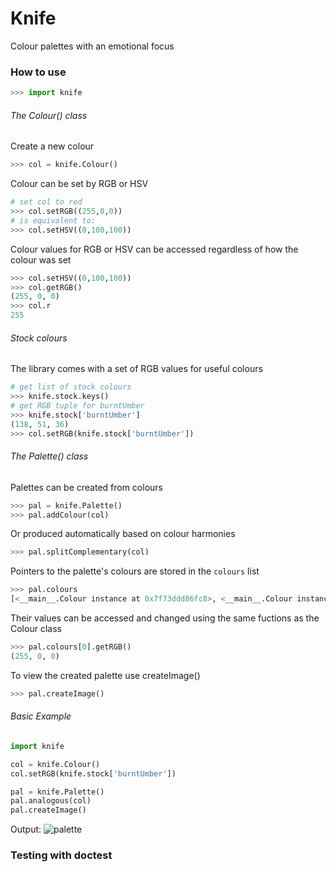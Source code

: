 # Knife
Colour palettes with an emotional focus

### How to use
```python
>>> import knife
```
###### The Colour() class
Create a new colour
```python
>>> col = knife.Colour()
```

Colour can be set by RGB or HSV
```python
# set col to red 
>>> col.setRGB((255,0,0))
# is equivalent to:
>>> col.setHSV((0,100,100))
```

Colour values for RGB or HSV can be accessed regardless of how the colour was set
```python
>>> col.setHSV((0,100,100))
>>> col.getRGB()
(255, 0, 0)
>>> col.r
255
```

###### Stock colours
The library comes with a set of RGB values for useful colours
```python
# get list of stock colours
>>> knife.stock.keys()
# get RGB tuple for burntUmber
>>> knife.stock['burntUmber']
(138, 51, 36)
>>> col.setRGB(knife.stock['burntUmber'])
```


###### The Palette() class
Palettes can be created from colours
```python
>>> pal = knife.Palette()
>>> pal.addColour(col)
```
Or produced automatically based on colour harmonies
```python
>>> pal.splitComplementary(col)
```

Pointers to the palette's colours are stored in the `colours` list
```python
>>> pal.colours
[<__main__.Colour instance at 0x7f73ddd86fc8>, <__main__.Colour instance at 0x7f73e0d973b0>, <__main__.Colour instance at 0x7f73ddd86f38>]
```
Their values can be accessed and changed using the same fuctions as the Colour class
```python
>>> pal.colours[0].getRGB()
(255, 0, 0)
```

To view the created palette use createImage()
```python
>>> pal.createImage()
```

###### Basic Example
```python
import knife

col = knife.Colour()
col.setRGB(knife.stock['burntUmber'])

pal = knife.Palette()
pal.analogous(col)
pal.createImage()
```

Output:
![palette](https://cloud.githubusercontent.com/assets/5771172/8350803/fc261f96-1b6b-11e5-8420-de8ecf6288b2.png)

### Testing with doctest
